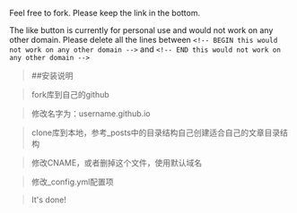 Feel free to fork.
Please keep the link in the bottom.

The like button is currently for personal use and would not work on any other domain.
Please delete all the lines between `<!-- BEGIN this would not work on any other domain -->` and `<!-- END this would not work on any other domain -->`


>##安装说明

>fork库到自己的github

>修改名字为：username.github.io

>clone库到本地，参考_posts中的目录结构自己创建适合自己的文章目录结构

>修改CNAME，或者删掉这个文件，使用默认域名

>修改_config.yml配置项

>It's done!
